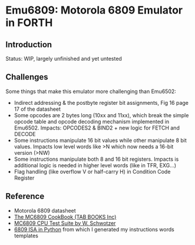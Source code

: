 # Emu6809: Motorola 6809 Emulator in FORTH

## Introduction

Status: WIP, largely unfinished and yet untested

## Challenges

Some things that make this emulator more challenging than Emu6502:

- Indirect addressing & the postbyte register bit assignments, Fig 16 page 17 of the datasheet
- Some opcodes are 2 bytes long (10xx and 11xx), which break the simple opcode table and opcode decoding mechanism implemented in Emu6502. Impacts: OPCODES2 & BIND2 + new logic for FETCH and DECODE
- Some instructions manipulate 16 bit values while other manipulate 8 bit values. Impacts low level words like >N which now needs a 16-bit version (>NW)
- Some instructions manipulate both 8 and 16 bit registers. Impacts is additional logic is needed in higher level words (like in TFR, EXG...)
- Flag handling (like overflow V or half-carry H) in Condition Code Register

## Reference

- Motorola 6809 datasheet
- [The MC6809 CookBook (TAB BOOKS Inc)](https://colorcomputerarchive.com/repo/Documents/Books/The%20MC6809%20CookBook%20(TAB%20BOOKS%20Inc).pdf)
- [MC6809 CPU Test Suite by W. Schwotzer](https://github.com/aladur/flexemu/blob/master/src/tools/cputest.txt)
- [6809 ISA in Python](https://github.com/craigthomas/CoCoAssembler/blob/main/cocoasm/instruction.py) from which I generated my instructions words templates
